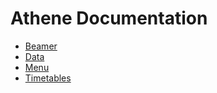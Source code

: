 # Athene Documentation

- [Beamer](/athene/docs/beamer)
- [Data](/athene/docs/data)
- [Menu](/athene/docs/menu)
- [Timetables](/athene/docs/timetable)
